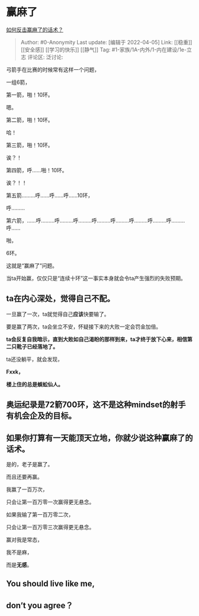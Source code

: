 # 赢麻了
[如何反击赢麻了的话术？](https://www.zhihu.com/question/451560446/answer/2424827798)

> Author: #0-Anonymity
> Last update: [编辑于 2022-04-05]
> Link: [[稳重]] [[安全感]] [[学习的快乐]] [[静气]]
> Tag: #1-家族/1A-内外/1-内在建设/1e-立志 
> 评论区:
> 泛讨论:

弓箭手在比赛的时候常有这样一个问题，

一组6箭，

第一箭，啪！10环。

嗯。

第二箭，啪！10环。

哈！

第三箭，啪！10环。

诶？！

第四箭，呼……啪！10环。

诶？！！

第五箭………呼……呼……呼……10环，

呼………

第六箭，……呼………呼………呼………呼………呼………呼………呼………呼………呼……

啪，

6环。

这就是“赢麻了”问题。

当ta开始赢，仅仅只是“连续十环”这一事实本身就会令ta产生强烈的失败预期。

## **ta在内心深处，觉得自己不配。**

一旦赢了一次，ta就觉得自己**应该**快要输了。

要是赢了两次，ta会坐立不安，怀疑接下来的大败一定会罚金加倍。

**ta会反复自我暗示，直到大败如自己渴盼的那样到来，ta才终于放下心来，相信第二只靴子已经落地了。**

ta还没躺平，就会发现，

**Fxxk，**

**楼上住的总是蜈蚣仙人。**

## 奥运纪录是72箭700环，这不是这种mindset的射手有机会企及的目标。

## 如果你打算有一天能顶天立地，你就少说这种赢麻了的话术。

是的，老子是赢了。

而且还要再赢。

我赢了一百万次，

只会让第一百万零一次赢得更无悬念。

如果我输了第一百万零二次，

只会让第一百万零三次赢得更无悬念。

赢对我是常态，

我不是麻，

而是**无感**。

## You should live like me,

## don’t you agree？
